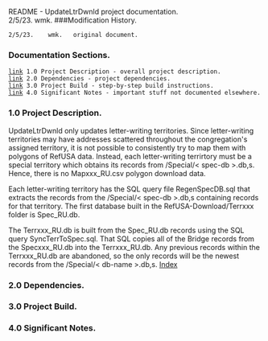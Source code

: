 README - UpdateLtrDwnld project documentation.<br>
2/5/23.	wmk.
###Modification History.
<pre><code>2/5/23.    wmk.   original document.
</code></pre>
<h3 id="IX">Documentation Sections.</h3>
<pre><code><a href="#1.0">link</a> 1.0 Project Description - overall project description.
<a href="#2.0">link</a> 2.0 Dependencies - project dependencies.
<a href="#3.0">link</a> 3.0 Project Build - step-by-step build instructions.
<a href="#4.0">link</a> 4.0 Significant Notes - important stuff not documented elsewhere.
</code></pre>
<h3 id="1.0">1.0 Project Description.</h3>
UpdateLtrDwnld only updates letter-writing territories. Since letter-writing
territories may have addresses scattered throughout the congregation's assigned
territory, it is not possible to consistently try to map them with polygons of
RefUSA data. Instead, each letter-writing terrirtory must be a special territory
which obtains its records from /Special/< spec-db >.db,s. Hence, there is no
Mapxxx_RU.csv polygon download data.

Each letter-writing territory has the SQL query file RegenSpecDB.sql that extracts
the records from the /Special/< spec-db >.db,s containing records for that
territory. The first database built in the RefUSA-Download/Terrxxx folder
is Spec\_RU.db.

The Terrxxx\_RU.db is built from the Spec\_RU.db records using the SQL query
SyncTerrToSpec.sql. That SQL copies all of the Bridge records from the Specxxx\_RU.db
into the Terrxxx\_RU.db. Any previous records within the Terrxxx\_RU.db are
abandoned, so the only records will be the newest records from the
/Special/< db-name >.db,s.
<a href="#IX">Index</a>
<h3 id="2.0">2.0 Dependencies.</h3>
<h3 id="3.0">3.0 Project Build.</h3>
<h3 id="4.0">4.0 Significant Notes.</h3>
